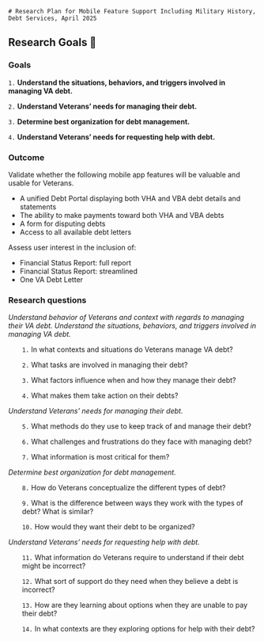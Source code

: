 	# Research Plan for Mobile Feature Support Including Military History, Debt Services, April 2025

## Research Goals 🥅	

### Goals

`1.` **Understand the situations, behaviors, and triggers involved in managing VA debt.**

`2.` **Understand Veterans’ needs for managing their debt.**

`3.` **Determine best organization for debt management.** 

`4.` **Understand Veterans’ needs for requesting help with debt.**
  
### Outcome

Validate whether the following mobile app features will be valuable and usable for Veterans.
* A unified Debt Portal displaying both VHA and VBA debt details and statements
* The ability to make payments toward both VHA and VBA debts
* A form for disputing debts
* Access to all available debt letters

Assess user interest in the inclusion of:
* Financial Status Report: full report
* Financial Status Report: streamlined
* One VA Debt Letter




### Research questions

_Understand behavior of Veterans and context with regards to managing their VA debt. Understand the situations, behaviors, and triggers involved in managing VA debt._
<div style="margin-left: 28px;">

`1.` In what contexts and situations do Veterans manage VA debt?

`2.` What tasks are involved in managing their debt?

`3.` What factors influence when and how they manage their debt?

`4.` What makes them take action on their debts?
</div>

_Understand Veterans’ needs for managing their debt._
<div style="margin-left: 28px;">

`5.` What methods do they use to keep track of and manage their debt?

`6.` What challenges and frustrations do they face with managing debt?

`7.` What information is most critical for them?
</div>

_Determine best organization for debt management._
<div style="margin-left: 28px;">

`8.` How do Veterans conceptualize the different types of debt?

`9.` What is the difference between ways they work with the types of debt? What is similar?

`10.` How would they want their debt to be organized?
</div>

_Understand Veterans’ needs for requesting help with debt._
<div style="margin-left: 28px;">

`11.` What information do Veterans require to understand if their debt might be incorrect?

`12.` What sort of support do they need when they believe a debt is incorrect?

`13.` How are they learning about options when they are unable to pay their debt?

`14.` In what contexts are they exploring options for help with their debt?
</div>

